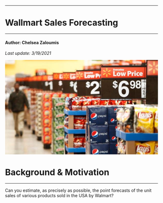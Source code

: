 **********************************************
# Wallmart Sales Forecasting
**********************************************

#### Author: Chelsea Zaloumis

*Last update: 3/19/2021*

![title](images/wallmart.jpeg)

# Background & Motivation
---

Can you estimate, as precisely as possible, the point forecasts of the unit sales of various products sold in the USA by Walmart?
